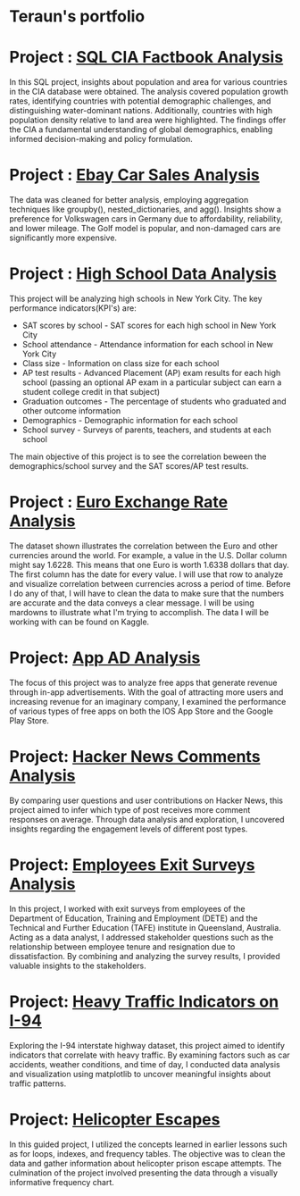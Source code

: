 
# Teraun's portfolio

# Project : [SQL CIA Factbook Analysis](https://github.com/teraunsb/SQL-CIA-Factbook-Analysis/blob/main/SQL%20CIA%20Factbook%20Project.ipynb)
In this SQL project, insights about population and area for various countries in the CIA database were obtained. The analysis covered population growth rates, identifying countries with potential demographic challenges, and distinguishing water-dominant nations. Additionally, countries with high population density relative to land area were highlighted. The findings offer the CIA a fundamental understanding of global demographics, enabling informed decision-making and policy formulation.


# Project : [Ebay Car Sales Analysis](https://github.com/teraunsb/Ebay-car-Sales-Analysis/blob/main/Car_Sales_Analysis.ipynb)
The data was cleaned for better analysis, employing aggregation techniques like groupby(), nested_dictionaries, and agg(). Insights show a preference for Volkswagen cars in Germany due to affordability, reliability, and lower mileage. The Golf model is popular, and non-damaged cars are significantly more expensive.

# Project : [High School Data Analysis](https://github.com/teraunsb/Analyzing-NYC-High-School-Data/blob/main/High%20Schools.ipynb)
This project will be analyzing high schools in New York City. The key performance indicators(KPI's) are:

- SAT scores by school - SAT scores for each high school in New York City
- School attendance - Attendance information for each school in New York City
- Class size - Information on class size for each school
- AP test results - Advanced Placement (AP) exam results for each high school (passing an optional AP exam in a particular subject can earn a student college credit in that subject)
- Graduation outcomes - The percentage of students who graduated and other outcome information
- Demographics - Demographic information for each school
- School survey - Surveys of parents, teachers, and students at each school

The main objective of this project is to see the correlation beween the demographics/school survey and the SAT scores/AP test results.

# Project : [Euro Exchange Rate Analysis](https://github.com/teraunsb/Euro-Exchange-Rate-Analysis/blob/main/Euro%20Exchange%20Rate%20Analysis.ipynb)
The dataset shown illustrates the correlation between the Euro and other currencies around the world. For example, a value in the U.S. Dollar column might say 1.6228. This means that one Euro is worth 1.6338 dollars that day. The first column has the date for every value. I will use that row to analyze and visualize correlation between currencies across a period of time. Before I do any of that, I will have to clean the data to make sure that the numbers are accurate and the data conveys a clear message. I will be using mardowns to illustrate what I'm trying to accomplish.
The data I will be working with can be found on Kaggle.

# Project: [App AD Analysis](https://github.com/teraunsb/App-Ad-Analysis/blob/main/_App%20Ad%20Project%20tsb.ipynb)
The focus of this project was to analyze free apps that generate revenue through in-app advertisements. With the goal of attracting more users and increasing revenue for an imaginary company, I examined the performance of various types of free apps on both the IOS App Store and the Google Play Store.

# Project: [Hacker News Comments Analysis](https://github.com/teraunsb/Hacker-News-Comments-project/blob/main/_Hacker%20News%20tsb%20project.ipynb)
By comparing user questions and user contributions on Hacker News, this project aimed to infer which type of post receives more comment responses on average. Through data analysis and exploration, I uncovered insights regarding the engagement levels of different post types.

# Project: [Employees Exit Surveys Analysis](https://github.com/teraunsb/Employees-Exit-surveys-project/blob/main/Employee%20Exit%20surveys%20project.ipynb)
In this project, I worked with exit surveys from employees of the Department of Education, Training and Employment (DETE) and the Technical and Further Education (TAFE) institute in Queensland, Australia. Acting as a data analyst, I addressed stakeholder questions such as the relationship between employee tenure and resignation due to dissatisfaction. By combining and analyzing the survey results, I provided valuable insights to the stakeholders.

# Project: [Heavy Traffic Indicators on I-94](https://github.com/teraunsb/I-94-Traffic-Analysis/blob/main/I-94%20traffic%20project.ipynb)
Exploring the I-94 interstate highway dataset, this project aimed to identify indicators that correlate with heavy traffic. By examining factors such as car accidents, weather conditions, and time of day, I conducted data analysis and visualization using matplotlib to uncover meaningful insights about traffic patterns.

# Project: [Helicopter Escapes](https://github.com/teraunsb/Helicopter-landing-first-guided-project/blob/main/_helicopter%20escapes%20portfolio.ipynb)
In this guided project, I utilized the concepts learned in earlier lessons such as for loops, indexes, and frequency tables. The objective was to clean the data and gather information about helicopter prison escape attempts. The culmination of the project involved presenting the data through a visually informative frequency chart.
